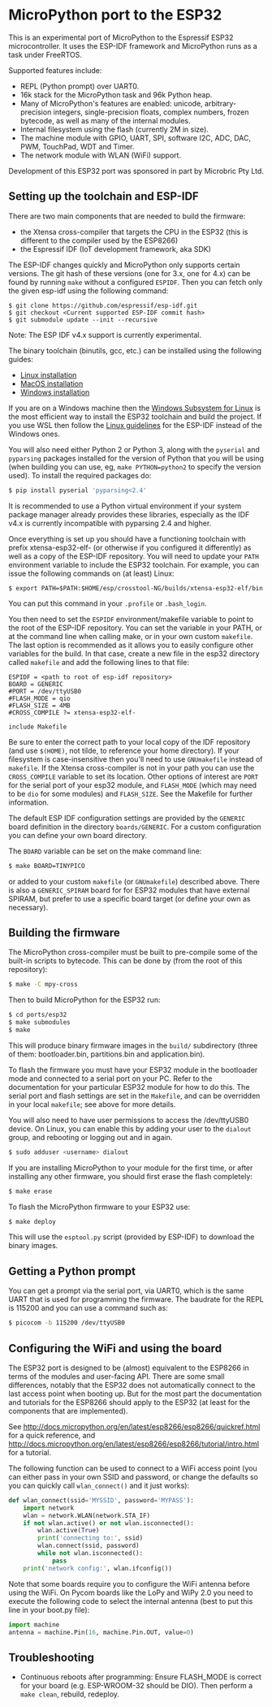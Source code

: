 MicroPython port to the ESP32
=============================

This is an experimental port of MicroPython to the Espressif ESP32
microcontroller.  It uses the ESP-IDF framework and MicroPython runs as
a task under FreeRTOS.

Supported features include:
- REPL (Python prompt) over UART0.
- 16k stack for the MicroPython task and 96k Python heap.
- Many of MicroPython's features are enabled: unicode, arbitrary-precision
  integers, single-precision floats, complex numbers, frozen bytecode, as
  well as many of the internal modules.
- Internal filesystem using the flash (currently 2M in size).
- The machine module with GPIO, UART, SPI, software I2C, ADC, DAC, PWM,
  TouchPad, WDT and Timer.
- The network module with WLAN (WiFi) support.

Development of this ESP32 port was sponsored in part by Microbric Pty Ltd.

Setting up the toolchain and ESP-IDF
------------------------------------

There are two main components that are needed to build the firmware:
- the Xtensa cross-compiler that targets the CPU in the ESP32 (this is
  different to the compiler used by the ESP8266)
- the Espressif IDF (IoT development framework, aka SDK)

The ESP-IDF changes quickly and MicroPython only supports certain versions. The
git hash of these versions (one for 3.x, one for 4.x) can be found by running
`make` without a configured `ESPIDF`. Then you can fetch only the given esp-idf
using the following command:

    $ git clone https://github.com/espressif/esp-idf.git
    $ git checkout <Current supported ESP-IDF commit hash>
    $ git submodule update --init --recursive

Note: The ESP IDF v4.x support is currently experimental.

The binary toolchain (binutils, gcc, etc.) can be installed using the following
guides:

  * [Linux installation](https://docs.espressif.com/projects/esp-idf/en/stable/get-started/linux-setup.html)
  * [MacOS installation](https://docs.espressif.com/projects/esp-idf/en/stable/get-started/macos-setup.html)
  * [Windows installation](https://docs.espressif.com/projects/esp-idf/en/stable/get-started/windows-setup.html)

If you are on a Windows machine then the
[Windows Subsystem for Linux](https://msdn.microsoft.com/en-au/commandline/wsl/install_guide)
is the most efficient way to install the ESP32 toolchain and build the project.
If you use WSL then follow the
[Linux guidelines](https://esp-idf.readthedocs.io/en/latest/get-started/linux-setup.html)
for the ESP-IDF instead of the Windows ones.

You will also need either Python 2 or Python 3, along with the `pyserial` and
`pyparsing` packages installed for the version of Python that you will be using
(when building you can use, eg, `make PYTHON=python2` to specify the version
used).  To install the required packages do:
```bash
$ pip install pyserial 'pyparsing<2.4'
```

It is recommended to use a Python virtual environment if your system package
manager already provides these libraries, especially as the IDF v4.x is
currently incompatible with pyparsing 2.4 and higher.

Once everything is set up you should have a functioning toolchain with
prefix xtensa-esp32-elf- (or otherwise if you configured it differently)
as well as a copy of the ESP-IDF repository. You will need to update your `PATH`
environment variable to include the ESP32 toolchain. For example, you can issue
the following commands on (at least) Linux:

    $ export PATH=$PATH:$HOME/esp/crosstool-NG/builds/xtensa-esp32-elf/bin

You can put this command in your `.profile` or `.bash_login`.

You then need to set the `ESPIDF` environment/makefile variable to point to
the root of the ESP-IDF repository.  You can set the variable in your PATH,
or at the command line when calling make, or in your own custom `makefile`.
The last option is recommended as it allows you to easily configure other
variables for the build.  In that case, create a new file in the esp32
directory called `makefile` and add the following lines to that file:
```
ESPIDF = <path to root of esp-idf repository>
BOARD = GENERIC
#PORT = /dev/ttyUSB0
#FLASH_MODE = qio
#FLASH_SIZE = 4MB
#CROSS_COMPILE ?= xtensa-esp32-elf-

include Makefile
```
Be sure to enter the correct path to your local copy of the IDF repository
(and use `$(HOME)`, not tilde, to reference your home directory).
If your filesystem is case-insensitive then you'll need to use `GNUmakefile`
instead of `makefile`.
If the Xtensa cross-compiler is not in your path you can use the
`CROSS_COMPILE` variable to set its location.  Other options of interest
are `PORT` for the serial port of your esp32 module, and `FLASH_MODE`
(which may need to be `dio` for some modules)
and `FLASH_SIZE`.  See the Makefile for further information.

The default ESP IDF configuration settings are provided by the `GENERIC`
board definition in the directory `boards/GENERIC`. For a custom configuration
you can define your own board directory.

The `BOARD` variable can be set on the make command line:
```bash
$ make BOARD=TINYPICO
```
or added to your custom `makefile` (or `GNUmakefile`) described above. There
is also a `GENERIC_SPIRAM` board for for ESP32 modules that have external
SPIRAM, but prefer to use a specific board target (or define your own as
necessary).

Building the firmware
---------------------

The MicroPython cross-compiler must be built to pre-compile some of the
built-in scripts to bytecode.  This can be done by (from the root of
this repository):
```bash
$ make -C mpy-cross
```

Then to build MicroPython for the ESP32 run:
```bash
$ cd ports/esp32
$ make submodules
$ make
```
This will produce binary firmware images in the `build/` subdirectory
(three of them: bootloader.bin, partitions.bin and application.bin).

To flash the firmware you must have your ESP32 module in the bootloader
mode and connected to a serial port on your PC.  Refer to the documentation
for your particular ESP32 module for how to do this.  The serial port and
flash settings are set in the `Makefile`, and can be overridden in your
local `makefile`; see above for more details.

You will also need to have user permissions to access the /dev/ttyUSB0 device.
On Linux, you can enable this by adding your user to the `dialout` group,
and rebooting or logging out and in again.
```bash
$ sudo adduser <username> dialout
```

If you are installing MicroPython to your module for the first time, or
after installing any other firmware, you should first erase the flash
completely:
```bash
$ make erase
```

To flash the MicroPython firmware to your ESP32 use:
```bash
$ make deploy
```
This will use the `esptool.py` script (provided by ESP-IDF) to download the
binary images.

Getting a Python prompt
-----------------------

You can get a prompt via the serial port, via UART0, which is the same UART
that is used for programming the firmware.  The baudrate for the REPL is
115200 and you can use a command such as:
```bash
$ picocom -b 115200 /dev/ttyUSB0
```

Configuring the WiFi and using the board
----------------------------------------

The ESP32 port is designed to be (almost) equivalent to the ESP8266 in
terms of the modules and user-facing API.  There are some small differences,
notably that the ESP32 does not automatically connect to the last access
point when booting up.  But for the most part the documentation and tutorials
for the ESP8266 should apply to the ESP32 (at least for the components that
are implemented).

See http://docs.micropython.org/en/latest/esp8266/esp8266/quickref.html for
a quick reference, and http://docs.micropython.org/en/latest/esp8266/esp8266/tutorial/intro.html
for a tutorial.

The following function can be used to connect to a WiFi access point (you can
either pass in your own SSID and password, or change the defaults so you can
quickly call `wlan_connect()` and it just works):
```python
def wlan_connect(ssid='MYSSID', password='MYPASS'):
    import network
    wlan = network.WLAN(network.STA_IF)
    if not wlan.active() or not wlan.isconnected():
        wlan.active(True)
        print('connecting to:', ssid)
        wlan.connect(ssid, password)
        while not wlan.isconnected():
            pass
    print('network config:', wlan.ifconfig())
```

Note that some boards require you to configure the WiFi antenna before using
the WiFi.  On Pycom boards like the LoPy and WiPy 2.0 you need to execute the
following code to select the internal antenna (best to put this line in your
boot.py file):
```python
import machine
antenna = machine.Pin(16, machine.Pin.OUT, value=0)
```

Troubleshooting
---------------

* Continuous reboots after programming: Ensure FLASH_MODE is correct for your
  board (e.g. ESP-WROOM-32 should be DIO). Then perform a `make clean`, rebuild,
  redeploy.

